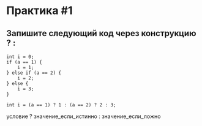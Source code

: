 # Практика #1
## Запишите следующий код через конструкцию ? :

```
int i = 0;
if (a == 1) {
    i = 1;
} else if (a == 2) {
    i = 2;
} else {
    i = 3; 
}
```

```
int i = (a == 1) ? 1 : (a == 2) ? 2 : 3; 
```

условие ? значение_если_истинно : значение_если_ложно  